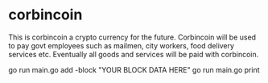# corbincoin

This is corbincoin a crypto currency for the future.
Corbincoin will be used to pay govt employees such as mailmen, city workers, food delivery services etc.
Eventually all goods and services will be paid with corbincoin.

go run main.go add -block "YOUR BLOCK DATA HERE"
go run main.go print
